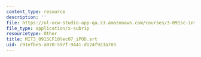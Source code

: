 ```yaml
---
content_type: resource
description: ''
file: https://ol-ocw-studio-app-qa.s3.amazonaws.com/courses/3-091sc-introduction-to-solid-state-chemistry-fall-2010/c91efbe5a070597f9441d124f923a703_MIT3_091SCF10lec07_iPOD.vtt
file_type: application/x-subrip
resourcetype: Other
title: MIT3_091SCF10lec07_iPOD.srt
uid: c91efbe5-a070-597f-9441-d124f923a703
---
```

